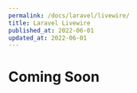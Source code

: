 ```yaml
---
permalink: /docs/laravel/livewire/
title: Laravel Livewire
published_at: 2022-06-01
updated_at: 2022-06-01
---
```


<h1 class="text-center">Coming Soon</h1>
